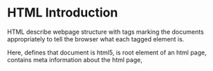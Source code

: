 # HTML Introduction

HTML describe webpage structure with tags marking the documents appropriately to tell the browser what each tagged element is.

Here, <!DOCTYPE html> defines that document is html5, <html> is root element of an html page, <head> contains meta information about the html page, <title> specifies the title for the page.

``` html 
<!DOCTYPE html>
<html>
<head>
<title>Page Title</title>
</head>
<body>
<h1>My First Heading</h1>
<p>My first paragraph.</p>
</body>
</html>
```
All the HTML filenames should have a extensions .html

- - - - - - - - - - - - - - - - - - - - - - - - - - - - - - - - - - - - - - - - - - - - - - - - - - - - - - - - - - - - - - - - - - - - -

## HTML BASICS

```<!DOCTYPE>``` declaration represents the document type, and helps browsers display web pages correctly. <!DOCTYPE html> this is how it should be displayed for HTML5.

* Attributes provide additional information about html elements 
```<a> </a>``` defines html links.

```href``` attribute defines link destination

```<img>``` defines html images. The attributes has following parameters [src(source file), alternative text(alt), width & Height].

```html
<!DOCTYPE html>
<html>
<body>

<h2>HTML Images</h2>
<p>HTML images are defined with the img tag:</p>

<img src="example.jpg" alt="example.com" width="104" height="142">

<a href="http://www.example.com">This is a link</a>

</body>
</html>
```
- - - - - - - - - - - - - - - - - - - - - - - - - - - - - - - - - - - - - - - - - - - - - - - - - - - - - - - - - - - - - - - - - - - - -

## HTML ATTRIBUTES

